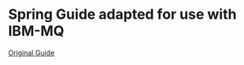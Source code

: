 Spring Guide adapted for use with IBM-MQ
========================================

[Original Guide](https://spring.io/guides/gs/messaging-jms/)

